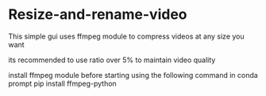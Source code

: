 # Resize-and-rename-video

This simple gui uses ffmpeg module to compress videos at any size you want 

its recommended to use ratio over 5% to maintain video quality 


install ffmpeg module before starting 
using the following command in conda prompt 
pip install ffmpeg-python
